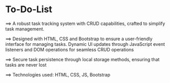 # To-Do-List
==> A robust task tracking system with CRUD capabilities, crafted to simplify task management.

==> Designed with HTML, CSS and Bootstrap to ensure a user-friendly interface for managing tasks. Dynamic Ul updates through JavaScript event listeners and DOM operations for seamless CRUD operations

==> Secure task persistence through local storage methods, ensuring that tasks are never lost

==> Technologies used: HTML, CSS, JS, Bootstrap
